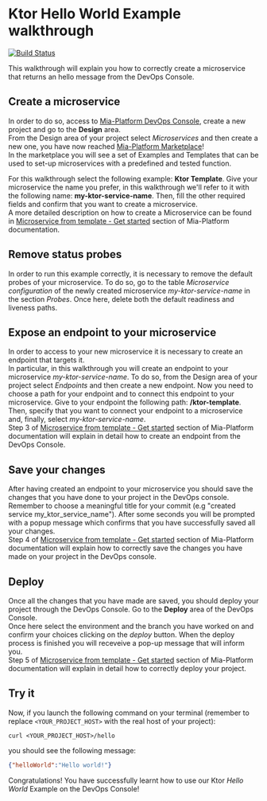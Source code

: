 # Ktor Hello World Example walkthrough

[![Build Status][github-actions-svg]][github-actions]

This walkthrough will explain you how to correctly create a microservice that returns an hello message from the DevOps Console.

## Create a microservice

In order to do so, access to [Mia-Platform DevOps Console](https://console.cloud.mia-platform.eu/login), create a new project and go to the **Design** area.  
From the Design area of your project select _Microservices_ and then create a new one, you have now reached [Mia-Platform Marketplace](https://docs.mia-platform.eu/development_suite/api-console/api-design/marketplace/)!  
In the marketplace you will see a set of Examples and Templates that can be used to set-up microservices with a predefined and tested function.  

For this walkthrough select the following example: **Ktor Template**.
Give your microservice the name you prefer, in this walkthrough we'll refer to it with the following name: **my-ktor-service-name**. Then, fill the other required fields and confirm that you want to create a microservice.  
A more detailed description on how to create a Microservice can be found in [Microservice from template - Get started](https://docs.mia-platform.eu/development_suite/api-console/api-design/custom_microservice_get_started/#2-service-creation) section of Mia-Platform documentation.

## Remove status probes

In order to run this example correctly, it is necessary to remove the default probes of your microservice. To do so, go to the table *Microservice configuration* of the newly created microservice *my-ktor-service-name* in the section *Probes*. Once here, delete both the default readiness and liveness paths.

## Expose an endpoint to your microservice

In order to access to your new microservice it is necessary to create an endpoint that targets it.  
In particular, in this walkthrough you will create an endpoint to your microservice *my-ktor-service-name*. To do so, from the Design area of your project select _Endpoints_ and then create a new endpoint.
Now you need to choose a path for your endpoint and to connect this endpoint to your microservice. Give to your endpoint the following path: **/ktor-template**. Then, specify that you want to connect your endpoint to a microservice and, finally, select *my-ktor-service-name*.  
Step 3 of [Microservice from template - Get started](https://docs.mia-platform.eu/development_suite/api-console/api-design/custom_microservice_get_started/#3-creating-the-endpoint) section of Mia-Platform documentation will explain in detail how to create an endpoint from the DevOps Console.

## Save your changes

After having created an endpoint to your microservice you should save the changes that you have done to your project in the DevOps console.  
Remember to choose a meaningful title for your commit (e.g "created service my_ktor_service_name"). After some seconds you will be prompted with a popup message which confirms that you have successfully saved all your changes.  
Step 4 of [Microservice from template - Get started](https://docs.mia-platform.eu/development_suite/api-console/api-design/custom_microservice_get_started/#4-save-the-project) section of Mia-Platform documentation will explain how to correctly save the changes you have made on your project in the DevOps console.

## Deploy

Once all the changes that you have made are saved, you should deploy your project through the DevOps Console. Go to the **Deploy** area of the DevOps Console.  
Once here select the environment and the branch you have worked on and confirm your choices clicking on the *deploy* button. When the deploy process is finished you will receveive a pop-up message that will inform you.  
Step 5 of [Microservice from template - Get started](https://docs.mia-platform.eu/development_suite/api-console/api-design/custom_microservice_get_started/#5-deploy-the-project-through-the-api-console) section of Mia-Platform documentation will explain in detail how to correctly deploy your project.

## Try it

Now, if you launch the following command on your terminal (remember to replace `<YOUR_PROJECT_HOST>` with the real host of your project):

```shell
curl <YOUR_PROJECT_HOST>/hello
```

you should see the following message:

```json
{"helloWorld":"Hello world!"}
```

Congratulations! You have successfully learnt how to use our Ktor _Hello World_ Example on the DevOps Console!

[github-actions]: https://github.com/mia-platform-marketplace/Ktor-Hello-World-Example/actions
[github-actions-svg]: https://github.com/mia-platform-marketplace/Ktor-Hello-World-Example/workflows/Java%20CI%20with%Gradle/badge.svg